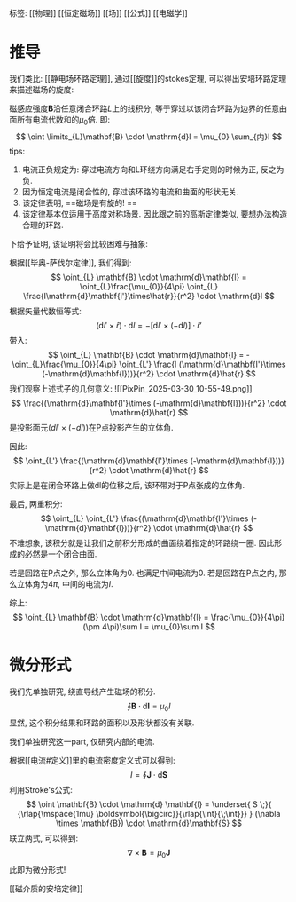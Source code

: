 标签: [[物理]] [[恒定磁场]] [[场]] [[公式]] [[电磁学]]

# 推导

我们类比: [[静电场环路定理]],  通过[[旋度]]的stokes定理, 可以得出安培环路定理来描述磁场的旋度: 

磁感应强度$\mathbf{B}$沿任意闭合环路$L$上的线积分, 等于穿过以该闭合环路为边界的任意曲面所有电流代数和的$\mu_{0}$倍. 即: 
$$
\oint \limits_{L}\mathbf{B} \cdot \mathrm{d}l = \mu_{0} \sum_{内}I
$$
tips: 

1. 电流正负规定为: 穿过电流方向和L环绕方向满足右手定则的时候为正, 反之为负. 
2. 因为恒定电流是闭合性的, 穿过该环路的电流和曲面的形状无关. 
3. 该定律表明, ==磁场是有旋的! ==
4. 该定律基本仅适用于高度对称场景. 因此跟之前的高斯定律类似, 要想办法构造合理的环路. 

下给予证明, 该证明将会比较困难与抽象: 

根据[[毕奥-萨伐尔定律]], 我们得到: 
$$
\oint_{L} \mathbf{B} \cdot \mathrm{d}\mathbf{l}  = \oint_{L}\frac{\mu_{0}}{4\pi} \oint_{L} \frac{I\mathrm{d}\mathbf{l'}\times\hat{r}}{r^2} \cdot \mathrm{d}l
$$
根据矢量代数恒等式: 
$$
(\mathrm{d}l' \times \hat{r}) \cdot \mathrm{d}l = -[\mathrm{d}l' \times (-\mathrm{d}l)] \cdot \hat{r}'
$$
带入: 
$$
\oint_{L} \mathbf{B} \cdot \mathrm{d}\mathbf{l}  = -\oint_{L}\frac{\mu_{0}}{4\pi} \oint_{L'} \frac{I (\mathrm{d}\mathbf{l'}\times (-\mathrm{d}\mathbf{l}))}{r^2} \cdot \mathrm{d}\hat{r}
$$
我们观察上述式子的几何意义: 
![[PixPin_2025-03-30_10-55-49.png]]
$$
\frac{(\mathrm{d}\mathbf{l'}\times (-\mathrm{d}\mathbf{l}))}{r^2} \cdot \mathrm{d}\hat{r}
$$
是投影面元($dl' \times (-dl)$)在P点投影产生的立体角. 

因此: 
$$
\oint_{L'} \frac{(\mathrm{d}\mathbf{l'}\times (-\mathrm{d}\mathbf{l}))}{r^2} \cdot \mathrm{d}\hat{r}
$$
实际上是在闭合环路上做dl的位移之后, 该环带对于P点张成的立体角. 

最后, 两重积分: 
$$
\oint_{L} \oint_{L'} \frac{(\mathrm{d}\mathbf{l'}\times (-\mathrm{d}\mathbf{l}))}{r^2} \cdot \mathrm{d}\hat{r}
$$
不难想象, 该积分就是让我们之前积分形成的曲面绕着指定的环路绕一圈. 因此形成的必然是一个闭合曲面. 

若是回路在P点之外, 那么立体角为0. 也满足中间电流为0. 
若是回路在P点之内, 那么立体角为$4\pi$, 中间的电流为$I$. 

综上: 
$$
\oint_{L} \mathbf{B} \cdot \mathrm{d}\mathbf{l} = \frac{\mu_{0}}{4\pi} (\pm 4\pi)\sum I = \mu_{0}\sum I
$$
# 微分形式

我们先单独研究, 绕直导线产生磁场的积分. 
$$
\oint \mathbf{B} \cdot \mathrm{d} \mathbf{l} = \mu_{0}I
$$
显然, 这个积分结果和环路的面积以及形状都没有关联. 

我们单独研究这一part, 仅研究内部的电流. 

根据[[电流#定义]]里的电流密度定义式可以得到: 
$$
I = \oint \mathbf{J} \cdot \mathrm{d}\mathbf{S}
$$
利用Stroke's公式: 
$$
\oint \mathbf{B} \cdot \mathrm{d} \mathbf{l} = \underset{ S \;}{ {\rlap{\mspace{1mu} \boldsymbol{\bigcirc}}{\rlap{\int}{\;\int}}} } (\nabla \times \mathbf{B}) \cdot \mathrm{d}\mathbf{S}
$$
联立两式, 可以得到: 
$$
\nabla \times \mathbf{B} = \mu_{0} \mathbf{J}
$$
此即为微分形式! 

[[磁介质的安培定律]]